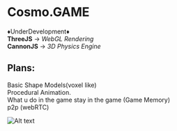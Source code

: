 # Cosmo.GAME
:diamonds:UnderDevelopment:diamonds:    
**ThreeJS**   -> *WebGL Rendering*  
**CannonJS**  -> *3D Physics Engine*  

Plans:  
--
Basic Shape Models(voxel like)  
Procedural Animation.  
What u do in the game stay in the game (Game Memory)  
p2p (webRTC)  

![Alt text](DevStages/5may20.gif?raw=true "Version 0.1")

